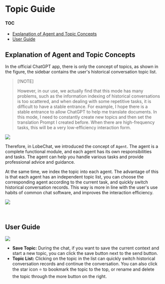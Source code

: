 # Topic Guide

#### TOC

- [Explanation of Agent and Topic Concepts](#explanation-of-agent-and-topic-concepts)
- [User Guide](#user-guide)

## Explanation of Agent and Topic Concepts

In the official ChatGPT app, there is only the concept of topics, as shown in the figure, the sidebar contains the user's historical conversation topic list.

> \[!NOTE]
>
> However, in our use, we actually find that this mode has many problems, such as the information indexing of historical conversations is too scattered, and when dealing with some repetitive tasks, it is difficult to have a stable entrance. For example, I hope there is a stable entrance to allow ChatGPT to help me translate documents. In this mode, I need to constantly create new topics and then set the translation Prompt I created before. When there are high-frequency tasks, this will be a very low-efficiency interaction form.

![](https://github-production-user-asset-6210df.s3.amazonaws.com/17870709/279602474-fe7cb3f3-8eb7-40d3-a69f-6615393bbd4e.png)

Therefore, in LobeChat, we introduced the concept of `Agent`. The agent is a complete functional module, and each agent has its own responsibilities and tasks. The agent can help you handle various tasks and provide professional advice and guidance.

At the same time, we index the topic into each agent. The advantage of this is that each agent has an independent topic list, you can choose the corresponding agent according to the current task, and quickly switch historical conversation records. This way is more in line with the user's use habits of common chat software, and improves the interaction efficiency.

![](https://github-production-user-asset-6210df.s3.amazonaws.com/17870709/279602489-89893e61-2791-4083-9b57-ed80884ad58b.png)

<br/>

## User Guide

![](https://github-production-user-asset-6210df.s3.amazonaws.com/17870709/279602496-fd72037a-735e-4cc2-aa56-2994bceaba81.png)

- **Save Topic:** During the chat, if you want to save the current context and start a new topic, you can click the save button next to the send button.
- **Topic List:** Clicking on the topic in the list can quickly switch historical conversation records and continue the conversation. You can also click the star icon <kbd>⭐️</kbd> to bookmark the topic to the top, or rename and delete the topic through the more button on the right.
